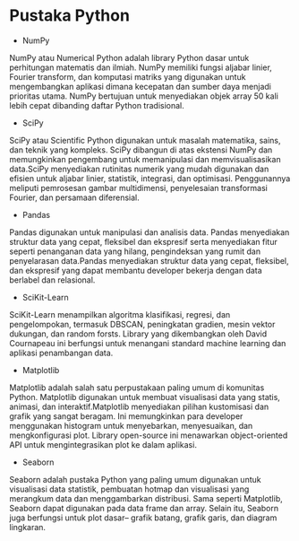 # Pustaka Python

- NumPy

NumPy atau Numerical Python adalah library Python dasar untuk perhitungan matematis dan ilmiah. NumPy memiliki fungsi aljabar linier, Fourier transform, dan komputasi matriks yang digunakan untuk mengembangkan aplikasi dimana kecepatan dan sumber daya menjadi prioritas utama. NumPy bertujuan untuk menyediakan objek array 50 kali lebih cepat dibanding daftar Python tradisional.

- SciPy

SciPy atau Scientific Python digunakan untuk masalah matematika, sains, dan teknik yang kompleks. SciPy dibangun di atas ekstensi NumPy dan memungkinkan pengembang untuk memanipulasi dan memvisualisasikan data.SciPy menyediakan rutinitas numerik yang mudah digunakan dan efisien untuk aljabar linier, statistik, integrasi, dan optimisasi. Penggunannya meliputi pemrosesan gambar multidimensi, penyelesaian transformasi Fourier, dan persamaan diferensial.

- Pandas

Pandas digunakan untuk manipulasi dan analisis data. Pandas menyediakan struktur data yang cepat, fleksibel dan ekspresif serta menyediakan fitur seperti penanganan data yang hilang, pengindeksan yang rumit dan penyelarasan data.Pandas menyediakan struktur data yang cepat, fleksibel, dan ekspresif yang dapat membantu developer bekerja dengan data berlabel dan relasional.

- SciKit-Learn

SciKit-Learn menampilkan algoritma klasifikasi, regresi, dan pengelompokan, termasuk DBSCAN, peningkatan gradien, mesin vektor dukungan, dan random forsts. Library yang dikembangkan oleh David Cournapeau ini berfungsi untuk menangani standard machine learning dan aplikasi penambangan data.

- Matplotlib

Matplotlib adalah salah satu perpustakaan paling umum di komunitas Python. Matplotlib digunakan untuk membuat visualisasi data yang statis, animasi, dan interaktif.Matplotlib menyediakan pilihan kustomisasi dan grafik yang sangat beragam. Ini memungkinkan para developer menggunakan histogram untuk menyebarkan, menyesuaikan, dan mengkonfigurasi plot. Library open-source ini menawarkan object-oriented API untuk mengintegrasikan plot ke dalam aplikasi.

- Seaborn

Seaborn adalah pustaka Python yang paling umum digunakan untuk visualisasi data statistik, pembuatan hotmap dan visualisasi yang merangkum data dan menggambarkan distribusi. Sama seperti Matplotlib, Seaborn dapat digunakan pada data frame dan array. Selain itu, Seaborn juga berfungsi untuk plot dasar– grafik batang, grafik garis, dan diagram lingkaran.